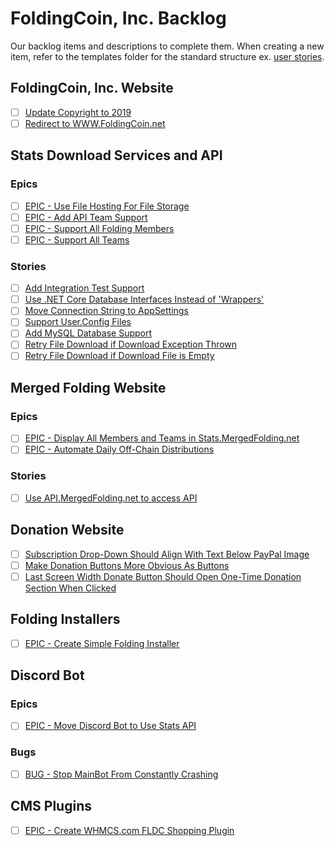 # FoldingCoin, Inc. Backlog

Our backlog items and descriptions to complete them. When creating a new item, refer to the templates folder for the standard structure ex. [user stories](Templates/UserStory.md).

## FoldingCoin, Inc. Website

- [ ] [Update Copyright to 2019](FoldingCoinWebsite/1.md)
- [ ] [Redirect to WWW.FoldingCoin.net](FoldingCoinWebsite/2.md)

## Stats Download Services and API
[//]: # (Next item number: 12)

### Epics

- [ ] [EPIC - Use File Hosting For File Storage](StatsDownload/4.md)
- [ ] [EPIC - Add API Team Support](StatsDownload/1.md)
- [ ] [EPIC - Support All Folding Members](StatsDownload/2.md)
- [ ] [EPIC - Support All Teams](StatsDownload/3.md)

### Stories

- [ ] [Add Integration Test Support](StatsDownload/6.md)
- [ ] [Use .NET Core Database Interfaces Instead of 'Wrappers'](StatsDownload/7.md)
- [ ] [Move Connection String to AppSettings](StatsDownload/8.md)
- [ ] [Support User.Config Files](StatsDownload/9.md)
- [ ] [Add MySQL Database Support](StatsDownload/5.md)
- [ ] [Retry File Download if Download Exception Thrown](StatsDownload/10.md)
- [ ] [Retry File Download if Download File is Empty](StatsDownload/11.md)

## Merged Folding Website

### Epics

- [ ] [EPIC - Display All Members and Teams in Stats.MergedFolding.net](MergedFoldingWebsite/1.md)
- [ ] [EPIC - Automate Daily Off-Chain Distributions](MergedFoldingWebsite/2.md)

### Stories

- [ ] [Use API.MergedFolding.net to access API](MergedFoldingWebsite/3.md)

## Donation Website

- [ ] [Subscription Drop-Down Should Align With Text Below PayPal Image](DonationWebsite/1.md)
- [ ] [Make Donation Buttons More Obvious As Buttons](DonationWebsite/2.md)
- [ ] [Last Screen Width Donate Button Should Open One-Time Donation Section When Clicked](DonationWebsite/3.md)

## Folding Installers

- [ ] [EPIC - Create Simple Folding Installer](FoldingInstallers/1.md)

## Discord Bot

### Epics

- [ ] [EPIC - Move Discord Bot to Use Stats API](DiscordBot/1.md)

### Bugs

- [ ] [BUG - Stop MainBot From Constantly Crashing](DiscordBot/2.md)

## CMS Plugins

- [ ] [EPIC - Create WHMCS.com FLDC Shopping Plugin](CmsPlugins/1.md)